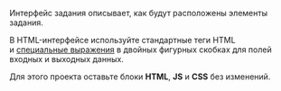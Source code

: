 Интерфейс задания описывает, как будут расположены элементы задания.

В HTML-интерфейсе используйте стандартные теги HTML и [специальные выражения](../../../concepts/t-components.md) в двойных фигурных скобках для полей входных и выходных данных.

Для этого проекта оставьте блоки **HTML**, **JS** и **CSS** без изменений.